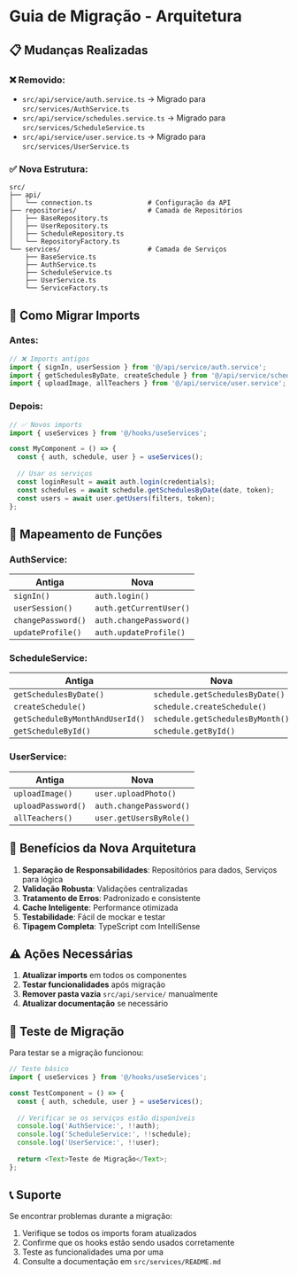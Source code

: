 # Guia de Migração - Arquitetura

## 📋 **Mudanças Realizadas**

### **❌ Removido:**
- `src/api/service/auth.service.ts` → Migrado para `src/services/AuthService.ts`
- `src/api/service/schedules.service.ts` → Migrado para `src/services/ScheduleService.ts`
- `src/api/service/user.service.ts` → Migrado para `src/services/UserService.ts`

### **✅ Nova Estrutura:**
```
src/
├── api/
│   └── connection.ts              # Configuração da API
├── repositories/                  # Camada de Repositórios
│   ├── BaseRepository.ts
│   ├── UserRepository.ts
│   ├── ScheduleRepository.ts
│   └── RepositoryFactory.ts
└── services/                      # Camada de Serviços
    ├── BaseService.ts
    ├── AuthService.ts
    ├── ScheduleService.ts
    ├── UserService.ts
    └── ServiceFactory.ts
```

## 🔄 **Como Migrar Imports**

### **Antes:**
```typescript
// ❌ Imports antigos
import { signIn, userSession } from '@/api/service/auth.service';
import { getSchedulesByDate, createSchedule } from '@/api/service/schedules.service';
import { uploadImage, allTeachers } from '@/api/service/user.service';
```

### **Depois:**
```typescript
// ✅ Novos imports
import { useServices } from '@/hooks/useServices';

const MyComponent = () => {
  const { auth, schedule, user } = useServices();
  
  // Usar os serviços
  const loginResult = await auth.login(credentials);
  const schedules = await schedule.getSchedulesByDate(date, token);
  const users = await user.getUsers(filters, token);
};
```

## 📝 **Mapeamento de Funções**

### **AuthService:**
| Antiga | Nova |
|--------|------|
| `signIn()` | `auth.login()` |
| `userSession()` | `auth.getCurrentUser()` |
| `changePassword()` | `auth.changePassword()` |
| `updateProfile()` | `auth.updateProfile()` |

### **ScheduleService:**
| Antiga | Nova |
|--------|------|
| `getSchedulesByDate()` | `schedule.getSchedulesByDate()` |
| `createSchedule()` | `schedule.createSchedule()` |
| `getScheduleByMonthAndUserId()` | `schedule.getSchedulesByMonth()` |
| `getScheduleById()` | `schedule.getById()` |

### **UserService:**
| Antiga | Nova |
|--------|------|
| `uploadImage()` | `user.uploadPhoto()` |
| `uploadPassword()` | `auth.changePassword()` |
| `allTeachers()` | `user.getUsersByRole()` |

## 🚀 **Benefícios da Nova Arquitetura**

1. **Separação de Responsabilidades**: Repositórios para dados, Serviços para lógica
2. **Validação Robusta**: Validações centralizadas
3. **Tratamento de Erros**: Padronizado e consistente
4. **Cache Inteligente**: Performance otimizada
5. **Testabilidade**: Fácil de mockar e testar
6. **Tipagem Completa**: TypeScript com IntelliSense

## ⚠️ **Ações Necessárias**

1. **Atualizar imports** em todos os componentes
2. **Testar funcionalidades** após migração
3. **Remover pasta vazia** `src/api/service/` manualmente
4. **Atualizar documentação** se necessário

## 🧪 **Teste de Migração**

Para testar se a migração funcionou:

```typescript
// Teste básico
import { useServices } from '@/hooks/useServices';

const TestComponent = () => {
  const { auth, schedule, user } = useServices();
  
  // Verificar se os serviços estão disponíveis
  console.log('AuthService:', !!auth);
  console.log('ScheduleService:', !!schedule);
  console.log('UserService:', !!user);
  
  return <Text>Teste de Migração</Text>;
};
```

## 📞 **Suporte**

Se encontrar problemas durante a migração:
1. Verifique se todos os imports foram atualizados
2. Confirme que os hooks estão sendo usados corretamente
3. Teste as funcionalidades uma por uma
4. Consulte a documentação em `src/services/README.md`
